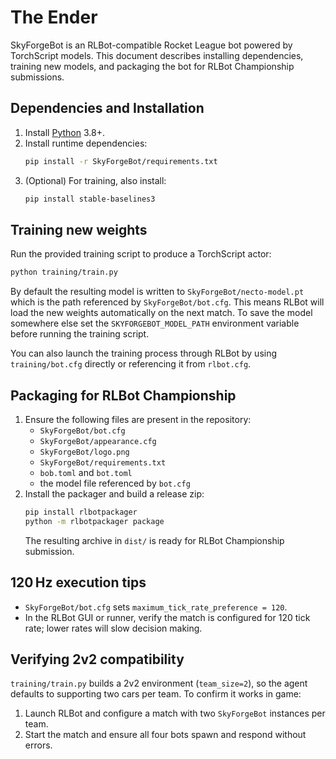 # The Ender

SkyForgeBot is an RLBot-compatible Rocket League bot powered by TorchScript models.
This document describes installing dependencies, training new models, and
packaging the bot for RLBot Championship submissions.

## Dependencies and Installation

1. Install [Python](https://www.python.org/) 3.8+.
2. Install runtime dependencies:
   ```bash
   pip install -r SkyForgeBot/requirements.txt
   ```
3. (Optional) For training, also install:
   ```bash
   pip install stable-baselines3
   ```

## Training new weights

Run the provided training script to produce a TorchScript actor:
```bash
python training/train.py
```
By default the resulting model is written to `SkyForgeBot/necto-model.pt` which
is the path referenced by `SkyForgeBot/bot.cfg`.  This means RLBot will load the
new weights automatically on the next match.  To save the model somewhere else
set the `SKYFORGEBOT_MODEL_PATH` environment variable before running the
training script.

You can also launch the training process through RLBot by using
`training/bot.cfg` directly or referencing it from `rlbot.cfg`.

## Packaging for RLBot Championship

1. Ensure the following files are present in the repository:
   - `SkyForgeBot/bot.cfg`
   - `SkyForgeBot/appearance.cfg`
   - `SkyForgeBot/logo.png`
   - `SkyForgeBot/requirements.txt`
   - `bob.toml` and `bot.toml`
   - the model file referenced by `bot.cfg`
2. Install the packager and build a release zip:
   ```bash
   pip install rlbotpackager
   python -m rlbotpackager package
   ```
   The resulting archive in `dist/` is ready for RLBot Championship submission.

## 120 Hz execution tips

- `SkyForgeBot/bot.cfg` sets `maximum_tick_rate_preference = 120`.
- In the RLBot GUI or runner, verify the match is configured for 120 tick
  rate; lower rates will slow decision making.

## Verifying 2v2 compatibility

`training/train.py` builds a 2v2 environment (`team_size=2`), so the agent
defaults to supporting two cars per team.  To confirm it works in game:

1. Launch RLBot and configure a match with two `SkyForgeBot` instances per team.
2. Start the match and ensure all four bots spawn and respond without errors.


